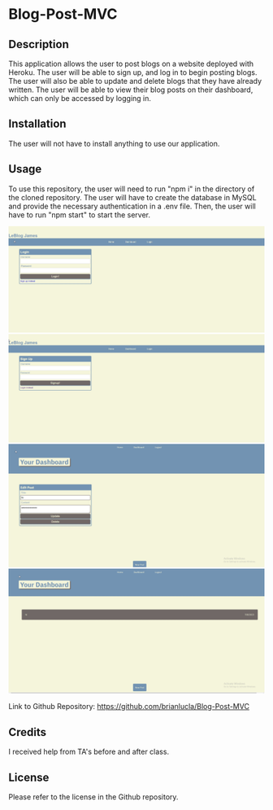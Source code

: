 # Blog-Post-MVC

## Description

This application allows the user to post blogs on a website deployed with Heroku. The user will be able to sign up, and log in to begin posting blogs. The user will also be able to update and delete blogs that they have already written. The user will be able to view their blog posts on their dashboard, which can only be accessed by logging in. 

## Installation

The user will not have to install anything to use our application.

## Usage

To use this repository, the user will need to run "npm i" in the directory of the cloned repository. The user will have to create the database in MySQL and provide the necessary authentication in a .env file. Then, the user will have to run "npm start" to start the server.

![screenshot](/assets/images/login.jpg)
![screenshot](/assets/images/signup.jpg)
![screenshot](/assets/images/update-delete.jpg)
![screenshot](/assets/images/user_dash.jpg)

Link to Github Repository: https://github.com/brianlucla/Blog-Post-MVC

## Credits

I received help from TA's before and after class.

## License

Please refer to the license in the Github repository.
